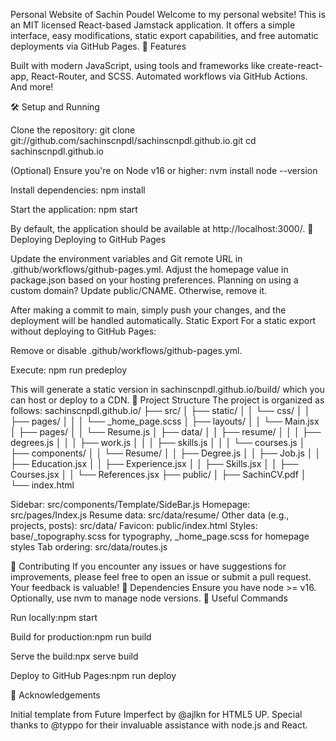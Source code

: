 Personal Website of Sachin Poudel
Welcome to my personal website! This is an MIT licensed React-based Jamstack application. It offers a simple interface, easy modifications, static export capabilities, and free automatic deployments via GitHub Pages.
🚀 Features

Built with modern JavaScript, using tools and frameworks like create-react-app, React-Router, and SCSS.
Automated workflows via GitHub Actions.
And more!

🛠 Setup and Running

Clone the repository:
git clone git://github.com/sachinscnpdl/sachinscnpdl.github.io.git
cd sachinscnpdl.github.io


(Optional) Ensure you're on Node v16 or higher:
nvm install
node --version


Install dependencies:
npm install


Start the application:
npm start



By default, the application should be available at http://localhost:3000/.
🚢 Deploying
Deploying to GitHub Pages

Update the environment variables and Git remote URL in .github/workflows/github-pages.yml.
Adjust the homepage value in package.json based on your hosting preferences.
Planning on using a custom domain? Update public/CNAME. Otherwise, remove it.

After making a commit to main, simply push your changes, and the deployment will be handled automatically.
Static Export
For a static export without deploying to GitHub Pages:

Remove or disable .github/workflows/github-pages.yml.

Execute:
npm run predeploy



This will generate a static version in sachinscnpdl.github.io/build/ which you can host or deploy to a CDN.
📂 Project Structure
The project is organized as follows:
sachinscnpdl.github.io/
├── src/
│   ├── static/
│   │   └── css/
│   │       ├── pages/
│   │       │   └── _home_page.scss
│   ├── layouts/
│   │   └── Main.jsx
│   ├── pages/
│   │   └── Resume.js
│   ├── data/
│   │   ├── resume/
│   │   │   ├── degrees.js
│   │   │   ├── work.js
│   │   │   ├── skills.js
│   │   │   └── courses.js
│   ├── components/
│   │   └── Resume/
│   │       ├── Degree.js
│   │       ├── Job.js
│   │       ├── Education.jsx
│   │       ├── Experience.jsx
│   │       ├── Skills.jsx
│   │       ├── Courses.jsx
│   │       └── References.jsx
├── public/
│   ├── SachinCV.pdf
│   └── index.html


Sidebar: src/components/Template/SideBar.js
Homepage: src/pages/Index.js
Resume data: src/data/resume/
Other data (e.g., projects, posts): src/data/
Favicon: public/index.html
Styles: base/_topography.scss for typography, _home_page.scss for homepage styles
Tab ordering: src/data/routes.js

🤝 Contributing
If you encounter any issues or have suggestions for improvements, please feel free to open an issue or submit a pull request. Your feedback is valuable!
🔧 Dependencies
Ensure you have node >= v16. Optionally, use nvm to manage node versions.
📝 Useful Commands

Run locally:npm start


Build for production:npm run build


Serve the build:npx serve build


Deploy to GitHub Pages:npm run deploy



🙌 Acknowledgements

Initial template from Future Imperfect by @ajlkn for HTML5 UP.
Special thanks to @typpo for their invaluable assistance with node.js and React.
